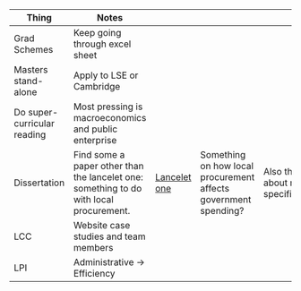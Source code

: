 
| Thing                       | Notes                                                                                  |                                                                                                     |                                                                 |                                       |
| --------------------------- | -------------------------------------------------------------------------------------- | --------------------------------------------------------------------------------------------------- | --------------------------------------------------------------- | ------------------------------------- |
| Grad Schemes                | Keep going through excel sheet                                                         |                                                                                                     |                                                                 |                                       |
| Masters stand-alone         | Apply to LSE or Cambridge                                                              |                                                                                                     |                                                                 |                                       |
| Do super-curricular reading | Most pressing is macroeconomics and public enterprise                                  |                                                                                                     |                                                                 |                                       |
| Dissertation                | Find some a paper other than the lancelet one: something to do with local procurement. | [Lancelet one](https://www.thelancet.com/journals/lanpub/article/PIIS2468-2667(23)00059-2/fulltext) | Something on how local procurement affects government spending? | Also think about model specification. |
| LCC                         | Website case studies and team members                                                  |                                                                                                     |                                                                 |                                       |
| LPI                         | Administrative $\to$ Efficiency                                                        |                                                                                                     |                                                                 |                                       |
